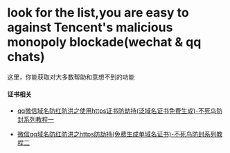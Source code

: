 # look for the list,you  are  easy to  against Tencent's malicious monopoly blockade(wechat & qq chats)

这里，你能获取对大多数帮助和意想不到的功能

#### 证书相关
- [ qq微信域名防红防洪之使用https证书防劫持(泛域名证书免费生成)-不死鸟防封系列教程一](https://github.com/wechaturl/fangfeng-guide-articles/blob/master/ssl_manage_add_star_domain.md)


- [ 微信qq域名防红防洪之https防劫持(免费生成单域名证书)-不死鸟防封系列教程二](https://github.com/wechaturl/fangfeng-guide-articles/blob/master/ssl_manage_add_file_domain.md)
